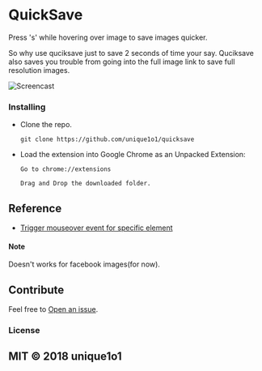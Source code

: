 # QuickSave


Press 's' while hovering over image to save images quicker.

So why use quciksave just to save 2 seconds of time your say.
Quciksave also saves you trouble from going into the full image link to save full resolution images.

![Screencast](http://i.imgur.com/mGTG9FF.gif)
### Installing

- Clone the repo.
  ```
  git clone https://github.com/unique1o1/quicksave
  ```

- Load the extension into Google Chrome as an Unpacked Extension:

  ```
  Go to chrome://extensions

  Drag and Drop the downloaded folder.
  ```

## Reference
- [Trigger mouseover event for specific element](http://stackoverflow.com/questions/43806176/how-to-trigger-mouseover-event-only-for-an-img-element-using-jav$)

#### Note
Doesn't works for facebook images(for now).


## Contribute
Feel free to [Open an issue](https://github.com/unique1o1/Quicksave/issues).

### License

## MIT © 2018 unique1o1

